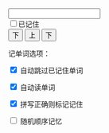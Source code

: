 <div id="wordrecite">
<p>
  <span id="card-summary"></span>
  <div class="card well">
    <p class="text-center" id="content"></p>
  </div>
</p>
<p>
  <div class="form-horizontal">
    <div class="form-group row">
      <div id="trialdiv" class="col-xs-9 col-md-10">
        <input class="form-control" id="trialtext" type="textbox" />
      </div>
      <div id="remembereddiv" class="checkbox col-xs-3 col-md-2">
        <label>
          <input type="checkbox" id="wordremember">已记住
        </label>
      </div>
    </div>
  </div>
  <div class="row">
    <button class="col-xs-5 toggle-next-left toggle-next btn btn-success">下</button>
    <button class="col-xs-2 toggle-previous btn btn-info">上</button>
    <button class="col-xs-5 toggle-next-right toggle-next btn btn-success">下</button>
  </div>
</p>

<div class="compact">
  <p>
  记单词选项：
  </p>
  <p>
    <input id="onlyremember" type="checkbox" checked />
    <label for="onlyremember">自动跳过已记住单词</label>
  </p>
  <p>
    <input id="autoreadword" type="checkbox" checked />
    <label for="autoreadword">自动读单词</label>
  </p>
  <p>
    <input id="autoremember" type="checkbox" checked />
    <label for="autoremember">拼写正确则标记记住</label>
  </p>
  <p>
    <input id="shufflewords" type="checkbox" />
    <label for="shufflewords">随机顺序记忆</label>
  </p>
</div>

</div>

<script>
var easyquiz = new function () {
  var quizdata;
  var quizid;
  var quiznum;
  var quiz;
  function isLocalstorageExist() {
    var mod = 'test';
    try {
        localStorage.setItem(mod, mod);
        localStorage.removeItem(mod);
        return true;
    } catch(e) {
        return false;
    }
  }
  if (!isLocalstorageExist()) {
    $('#onlyremember').prop('disabled', true);
    $('#wordremember').prop('disabled', true);
  }
  var rwords = JSON.parse(localStorage.getItem("rwords"));
  rwords = rwords || {};
  this.start = function(data){
    quizdata = data;
    for (var i = 0; i < quizdata.length; i++) {
      quizdata[i].rem = rwords[quizdata[i].rid];
    }
    var shufflewords = $('#shufflewords').prop('checked');
    if (shufflewords) quizdata = quizdata.sort(function() { return 0.5 - Math.random() });;
    quizid = -1;
    rollquiz(1);
    displayquiz();
  };
  function displayquiz() {
    $("#content").html(quizid % 2 == 0 ? quiz.tip : quiz.desc);
    $("#card-summary").html((quiznum + 1) + '/' + (quizdata.length) + '(' + countRememberedWords() + ')');
    $("#wordremember").prop('checked', quiz.rem ? true : false);
  }
  function countRememberedWords() {
    var tt = 0;
    for (var i = 0; i < quizdata.length; i++) {
      if (rwords[quizdata[i].rid]) tt++;
    }
    return tt;
  }
  $('#wordremember').change(function() {
    if (this.checked) {
      rwords[quiz.rid] = true;
      quiz.rem = true;
    } else {
      delete rwords[quiz.rid];
      quiz.rem = false;
    }
    localStorage.setItem("rwords", JSON.stringify(rwords));
  });
  function rollquiz(offset) {
    if (quizid + offset < 0 || quizid + offset >= quizdata.length * 2) return;
    var onlyremember = $('#onlyremember').prop('checked');
    var autoreadword = $('#autoreadword').prop('checked');
    do {
      quizid += offset;
      quiznum = Math.floor(quizid / 2);
      quiz = quizdata[quiznum];
    } while (quizid > 0 && quizid < quizdata.length * 2 - 1 && onlyremember && quiz.rem);
    if (quizid % 2 == 0) $('#trialtext').val('');
    if (autoreadword && quizid % 2 != 0) speak(quiz.read);
  }
  function speak(word) {
    if('speechSynthesis' in window){
      var speech = new SpeechSynthesisUtterance(word);
      speech.lang = 'ja-JP';
      window.speechSynthesis.speak(speech);
    }
  }
  $('#trialtext').keypress(function (e) {
    if (e.which == 13) {
      var autoremember = $('#autoremember').prop('checked');
      rollquiz(1);
      displayquiz();
      if (autoremember && $(this).val() == quiz.read) {
        $("#wordremember").prop('checked', true).change();
      }
      return false;
    }
  });
  $('#content').on('click', "a.read", function(e) {
    e.preventDefault();
    speak($(this).data('read'));
  });
  $('button.toggle-next').on('click', function(e) {
    e.preventDefault();
    rollquiz(1);
    displayquiz();
  });
  $('button.toggle-next-left').on('click', function(e) {
    e.preventDefault();
    var remembereddiv = ($('#remembereddiv')).detach();
    ($('#trialdiv')).before(remembereddiv);
  });
  $('button.toggle-next-right').on('click', function(e) {
    e.preventDefault();
    var trialdiv = ($('#trialdiv')).detach();
    ($('#remembereddiv')).before(trialdiv);
  });
  $('button.toggle-previous').on('click', function(e) {
    e.preventDefault();
    rollquiz(-1);
    displayquiz();
  });
};
</script>
<style>
.card {
  height: 150px;
  width: 100%;
  display: table;
  table-layout: fixed;
}
.card p {
  text-align: center;
  vertical-align: middle;
  display: table-cell;
  font-size: 22px;
}
</style>

